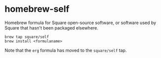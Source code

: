 homebrew-self
=============

Homebrew formula for Square open-source software, or software used by Square
that hasn't been packaged elsewhere.

    brew tap square/self
    brew install <formulaname>

Note that the `erg` formula has moved to the `square/self` tap.
